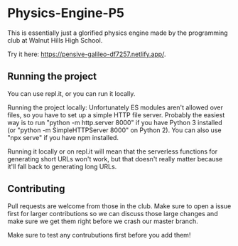 # Physics-Engine-P5
This is essentially just a glorified physics engine made by the programming club at Walnut Hills High School.

Try it here: <https://pensive-galileo-df7257.netlify.app/>.

## Running the project
You can use repl.it, or you can run it locally.

Running the project locally: Unfortunately ES modules aren't allowed over files, so you have to set up a simple HTTP file server. Probably the easiest way is to run "python -m http.server 8000" if you have Python 3 installed (or "python -m SimpleHTTPServer 8000" on Python 2). You can also use "npx serve" if you have npm installed.

Running it locally or on repl.it will mean that the serverless functions for generating short URLs won't work, but that doesn't really matter because it'll fall back to generating long URLs.

## Contributing
Pull requests are welcome from those in the club. Make sure to open a issue first for larger contributions so we can discuss those large changes and make sure we get them right before we crash our master branch.

Make sure to test any contrubutions first before you add them!
